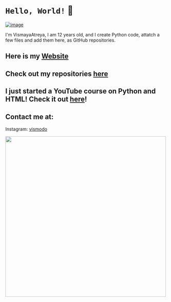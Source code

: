 # `Hello, World!` 👋

[![image](https://avatars2.githubusercontent.com/u/62926183?s=460&u=e560f6297c81982fc2b554f3c997ec878421fa80&v=4)](https://vismodo.github.io/Website/Homepage/index.html)
 
I'm VismayaAtreya, I am 12 years old, and I create Python code, attatch a few files and add them here, as GitHub repositories.


## Here is my [Website](https://vismodo.github.io/Website/Homepage/index.html)
## Check out my repositories [here](https://github.com/vismodo?tab=repositories)

## I just started a YouTube course on Python and HTML! Check it out [here](https://www.youtube.com/channel/UCabDaT8EMoGGkxjnXTuPx3Q)!

## Contact me at:

Instagram: [vismodo](https://www.instagram.com/vismodo/)


<img src="https://github.com/vismodo/vismodo/blob/master/Instagram%20Nametag.png" width=500>
